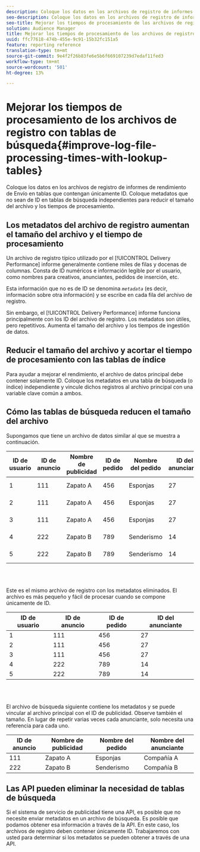 ```yaml
---
description: Coloque los datos en los archivos de registro de informes de rendimiento de Envío en tablas que contengan únicamente ID. Coloque metadatos que no sean de ID en tablas de búsqueda independientes para reducir el tamaño del archivo y los tiempos de procesamiento.
seo-description: Coloque los datos en los archivos de registro de informes de rendimiento de Envío en tablas que contengan únicamente ID. Coloque metadatos que no sean de ID en tablas de búsqueda independientes para reducir el tamaño del archivo y los tiempos de procesamiento.
seo-title: Mejorar los tiempos de procesamiento de los archivos de registro con tablas de búsqueda
solution: Audience Manager
title: Mejorar los tiempos de procesamiento de los archivos de registro con tablas de búsqueda
uuid: ffc77618-474b-455e-9c91-15b32fc151a5
feature: reporting reference
translation-type: tm+mt
source-git-commit: 9e4f2f26b83fe6e5b6f669107239d7edaf11fed3
workflow-type: tm+mt
source-wordcount: '501'
ht-degree: 13%

---
```



# Mejorar los tiempos de procesamiento de los archivos de registro con tablas de búsqueda{#improve-log-file-processing-times-with-lookup-tables}

Coloque los datos en los archivos de registro de informes de rendimiento de Envío en tablas que contengan únicamente ID. Coloque metadatos que no sean de ID en tablas de búsqueda independientes para reducir el tamaño del archivo y los tiempos de procesamiento.

<!-- 

c_lookup_tables.xml

 -->

## Los metadatos del archivo de registro aumentan el tamaño del archivo y el tiempo de procesamiento

Un archivo de registro típico utilizado por el [!UICONTROL Delivery Performance] informe generalmente contiene miles de filas y docenas de columnas. Consta de ID numéricos e información legible por el usuario, como nombres para creativos, anunciantes, pedidos de inserción, etc.

Esta información que no es de ID se denomina *`metadata`* (es decir, información sobre otra información) y se escribe en cada fila del archivo de registro.

Sin embargo, el [!UICONTROL Delivery Performance] informe funciona principalmente con los ID del archivo de registro. Los metadatos son útiles, pero repetitivos. Aumenta el tamaño del archivo y los tiempos de ingestión de datos.

## Reducir el tamaño del archivo y acortar el tiempo de procesamiento con las tablas de índice

Para ayudar a mejorar el rendimiento, el archivo de datos principal debe contener solamente ID. Coloque los metadatos en una tabla de búsqueda (o índice) independiente y vincule dichos registros al archivo principal con una variable clave común a ambos.

## Cómo las tablas de búsqueda reducen el tamaño del archivo

Supongamos que tiene un archivo de datos similar al que se muestra a continuación.

| ID de usuario | ID de anuncio | Nombre de publicidad | ID de pedido | Nombre del pedido | ID del anunciante | Nombre del anunciante |
|---|---|---|---|---|---|---|
| 1 | 111 | Zapato A | 456 | Esponjas | 27 | Compañía A |
| 2 | 111 | Zapato A | 456 | Esponjas | 27 | Compañía A |
| 3 | 111 | Zapato A | 456 | Esponjas | 27 | Compañía A |
| 4 | 222 | Zapato B | 789 | Senderismo | 14 | Compañía B |
| 5 | 222 | Zapato B | 789 | Senderismo | 14 | Compañía B |

<br> 

Este es el mismo archivo de registro con los metadatos eliminados. El archivo es más pequeño y fácil de procesar cuando se compone únicamente de ID.

| ID de usuario | ID de anuncio | ID de pedido | ID del anunciante |
|---|---|---|---|
| 1 | 111 | 456 | 27 |
| 2 | 111 | 456 | 27 |
| 3 | 111 | 456 | 27 |
| 4 | 222 | 789 | 14 |
| 5 | 222 | 789 | 14 |

<br> 

El archivo de búsqueda siguiente contiene los metadatos y se puede vincular al archivo principal con el ID de publicidad. Observe también el tamaño. En lugar de repetir varias veces cada anunciante, solo necesita una referencia para cada uno.

| ID de anuncio | Nombre de publicidad | Nombre del pedido | Nombre del anunciante |
|---|---|---|---|
| 111 | Zapato A | Esponjas | Compañía A |
| 222 | Zapato B | Senderismo | Compañía B |

## Las API pueden eliminar la necesidad de tablas de búsqueda

Si el sistema de servicio de publicidad tiene una API, es posible que no necesite enviar metadatos en un archivo de búsqueda. Es posible que podamos obtener esa información a través de la API. En este caso, los archivos de registro deben contener únicamente ID. Trabajaremos con usted para determinar si los metadatos se pueden obtener a través de una API.
